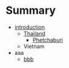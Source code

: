# Summary

* [introduction](README.md)
   * [Thailand](thailand.md)
       * [Phetchaburi](phetchaburi.md)
   * Vietnam
* aaa
   * [bbb](bbb.md)

